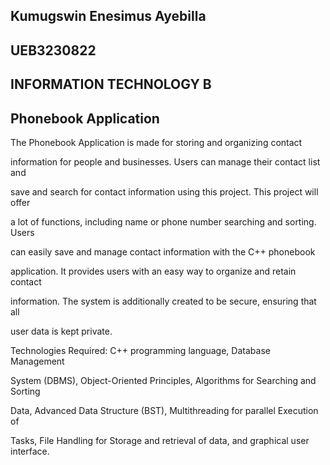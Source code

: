 ## Kumugswin Enesimus Ayebilla 
## UEB3230822
## INFORMATION TECHNOLOGY B
## Phonebook Application

The Phonebook Application is made for storing and organizing contact 

information for people and businesses. Users can manage their contact list and 

save and search for contact information using this project. This project will offer 

a lot of functions, including name or phone number searching and sorting. Users 

can easily save and manage contact information with the C++ phonebook 

application. It provides users with an easy way to organize and retain contact 

information. The system is additionally created to be secure, ensuring that all 

user data is kept private.

Technologies Required: C++ programming language, Database Management

System (DBMS), Object-Oriented Principles, Algorithms for Searching and Sorting

Data, Advanced Data Structure (BST), Multithreading for parallel Execution of

Tasks, File Handling for Storage and retrieval of data, and graphical user interface.
